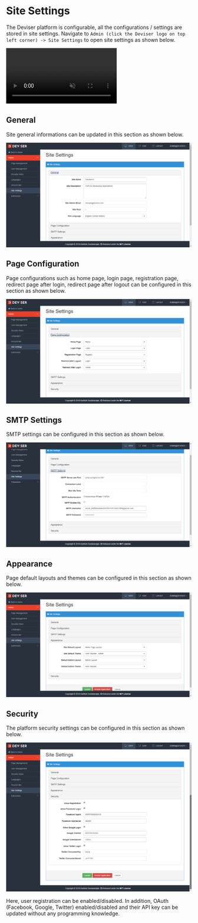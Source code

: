 # Site Settings
The Deviser platform is configurable, all the configurations / settings are stored in site settings. Navigate to `Admin (click the Deviser logo on top left corner) -> Site Settings` to open site settings as shown below.

<video class="video-popup" autoplay muted loop>
  <source src="../../assets/videos/Admin_SiteSettings.mp4" type="video/mp4">
  Your browser does not support HTML5 video.
</video>

## General
Site general informations can be updated in this section as shown below.

<img class="img-popup" src="../../assets/images/Admin_SiteSettingsGeneral.png">

## Page Configuration
Page configurations such as home page, login page, registration page, redirect page after login, redirect page after logout can be configured in this section as shown below.

<img class="img-popup" src="../../assets/images/Admin_SiteSettingsPageConfiguration.png">

## SMTP Settings
SMTP settings can be configured in this section as shown below.

<img class="img-popup" src="../../assets/images/Admin_SiteSettingsSMTP.png">

## Appearance
Page default layouts and themes can be configured in this section as shown below.

<img class="img-popup" src="../../assets/images/Admin_SiteSettingsAppearance.png">

## Security
The platform security settings can be configured in this section as shown below. 

<img class="img-popup" src="../../assets/images/Admin_SiteSettingsSecurity.png">

Here, user registration can be enabled/disabled. In addition, OAuth (Facebook, Google, Twitter) enabled/disabled and their API key can be updated without any programming knowledge.

